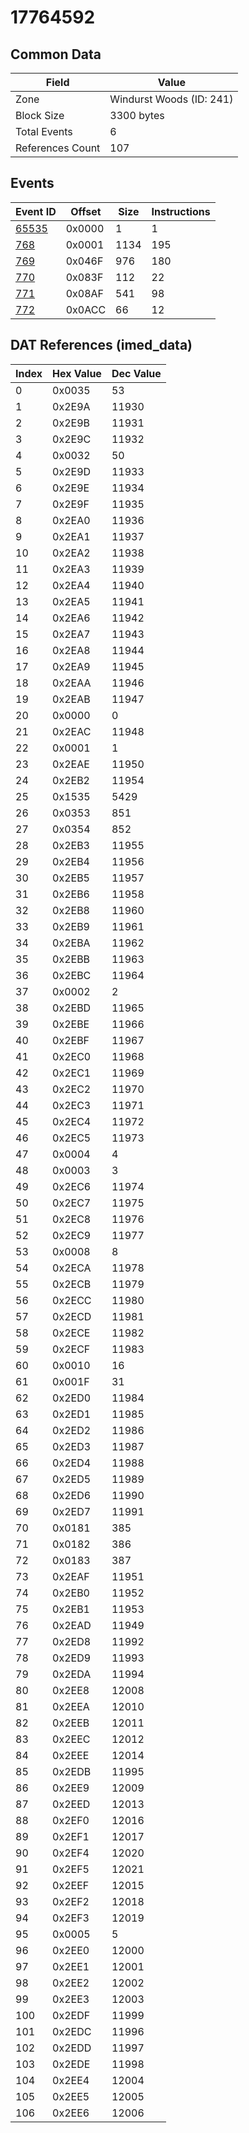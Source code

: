 # 17764592

## Common Data

| Field            | Value                    |
|------------------|--------------------------|
| Zone             | Windurst Woods (ID: 241) |
| Block Size       | 3300 bytes               |
| Total Events     | 6                        |
| References Count | 107                      |

## Events

| Event ID            | Offset   |   Size |   Instructions |
|---------------------|----------|--------|----------------|
| [65535](./65535.md) | 0x0000   |      1 |              1 |
| [768](./768.md)     | 0x0001   |   1134 |            195 |
| [769](./769.md)     | 0x046F   |    976 |            180 |
| [770](./770.md)     | 0x083F   |    112 |             22 |
| [771](./771.md)     | 0x08AF   |    541 |             98 |
| [772](./772.md)     | 0x0ACC   |     66 |             12 |

## DAT References (imed_data)

|   Index | Hex Value   |   Dec Value |
|---------|-------------|-------------|
|       0 | 0x0035      |          53 |
|       1 | 0x2E9A      |       11930 |
|       2 | 0x2E9B      |       11931 |
|       3 | 0x2E9C      |       11932 |
|       4 | 0x0032      |          50 |
|       5 | 0x2E9D      |       11933 |
|       6 | 0x2E9E      |       11934 |
|       7 | 0x2E9F      |       11935 |
|       8 | 0x2EA0      |       11936 |
|       9 | 0x2EA1      |       11937 |
|      10 | 0x2EA2      |       11938 |
|      11 | 0x2EA3      |       11939 |
|      12 | 0x2EA4      |       11940 |
|      13 | 0x2EA5      |       11941 |
|      14 | 0x2EA6      |       11942 |
|      15 | 0x2EA7      |       11943 |
|      16 | 0x2EA8      |       11944 |
|      17 | 0x2EA9      |       11945 |
|      18 | 0x2EAA      |       11946 |
|      19 | 0x2EAB      |       11947 |
|      20 | 0x0000      |           0 |
|      21 | 0x2EAC      |       11948 |
|      22 | 0x0001      |           1 |
|      23 | 0x2EAE      |       11950 |
|      24 | 0x2EB2      |       11954 |
|      25 | 0x1535      |        5429 |
|      26 | 0x0353      |         851 |
|      27 | 0x0354      |         852 |
|      28 | 0x2EB3      |       11955 |
|      29 | 0x2EB4      |       11956 |
|      30 | 0x2EB5      |       11957 |
|      31 | 0x2EB6      |       11958 |
|      32 | 0x2EB8      |       11960 |
|      33 | 0x2EB9      |       11961 |
|      34 | 0x2EBA      |       11962 |
|      35 | 0x2EBB      |       11963 |
|      36 | 0x2EBC      |       11964 |
|      37 | 0x0002      |           2 |
|      38 | 0x2EBD      |       11965 |
|      39 | 0x2EBE      |       11966 |
|      40 | 0x2EBF      |       11967 |
|      41 | 0x2EC0      |       11968 |
|      42 | 0x2EC1      |       11969 |
|      43 | 0x2EC2      |       11970 |
|      44 | 0x2EC3      |       11971 |
|      45 | 0x2EC4      |       11972 |
|      46 | 0x2EC5      |       11973 |
|      47 | 0x0004      |           4 |
|      48 | 0x0003      |           3 |
|      49 | 0x2EC6      |       11974 |
|      50 | 0x2EC7      |       11975 |
|      51 | 0x2EC8      |       11976 |
|      52 | 0x2EC9      |       11977 |
|      53 | 0x0008      |           8 |
|      54 | 0x2ECA      |       11978 |
|      55 | 0x2ECB      |       11979 |
|      56 | 0x2ECC      |       11980 |
|      57 | 0x2ECD      |       11981 |
|      58 | 0x2ECE      |       11982 |
|      59 | 0x2ECF      |       11983 |
|      60 | 0x0010      |          16 |
|      61 | 0x001F      |          31 |
|      62 | 0x2ED0      |       11984 |
|      63 | 0x2ED1      |       11985 |
|      64 | 0x2ED2      |       11986 |
|      65 | 0x2ED3      |       11987 |
|      66 | 0x2ED4      |       11988 |
|      67 | 0x2ED5      |       11989 |
|      68 | 0x2ED6      |       11990 |
|      69 | 0x2ED7      |       11991 |
|      70 | 0x0181      |         385 |
|      71 | 0x0182      |         386 |
|      72 | 0x0183      |         387 |
|      73 | 0x2EAF      |       11951 |
|      74 | 0x2EB0      |       11952 |
|      75 | 0x2EB1      |       11953 |
|      76 | 0x2EAD      |       11949 |
|      77 | 0x2ED8      |       11992 |
|      78 | 0x2ED9      |       11993 |
|      79 | 0x2EDA      |       11994 |
|      80 | 0x2EE8      |       12008 |
|      81 | 0x2EEA      |       12010 |
|      82 | 0x2EEB      |       12011 |
|      83 | 0x2EEC      |       12012 |
|      84 | 0x2EEE      |       12014 |
|      85 | 0x2EDB      |       11995 |
|      86 | 0x2EE9      |       12009 |
|      87 | 0x2EED      |       12013 |
|      88 | 0x2EF0      |       12016 |
|      89 | 0x2EF1      |       12017 |
|      90 | 0x2EF4      |       12020 |
|      91 | 0x2EF5      |       12021 |
|      92 | 0x2EEF      |       12015 |
|      93 | 0x2EF2      |       12018 |
|      94 | 0x2EF3      |       12019 |
|      95 | 0x0005      |           5 |
|      96 | 0x2EE0      |       12000 |
|      97 | 0x2EE1      |       12001 |
|      98 | 0x2EE2      |       12002 |
|      99 | 0x2EE3      |       12003 |
|     100 | 0x2EDF      |       11999 |
|     101 | 0x2EDC      |       11996 |
|     102 | 0x2EDD      |       11997 |
|     103 | 0x2EDE      |       11998 |
|     104 | 0x2EE4      |       12004 |
|     105 | 0x2EE5      |       12005 |
|     106 | 0x2EE6      |       12006 |
